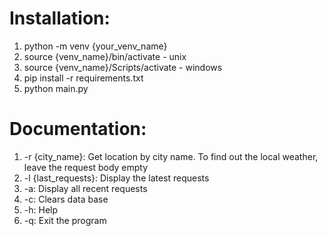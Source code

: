 # Installation:
1. python -m venv {your_venv_name}
2. source {venv_name}/bin/activate - unix
3. source {venv_name}/Scripts/activate - windows
4. pip install -r requirements.txt
5. python main.py

# Documentation:
1. -r {city_name}: Get location by city name. To find out the local weather, leave the request body empty
2. -l {last_requests}: Display the latest requests
3. -a: Display all recent requests
4. -с: Clears data base
5. -h: Help
6. -q: Exit the program
